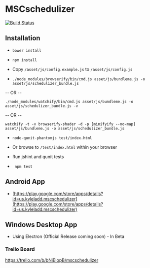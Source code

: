 # MSCschedulizer
[![Build Status](https://travis-ci.org/kyleladd/Chrometana.svg?branch=master)](https://travis-ci.org/mscweb/mscschedulizer)
## Installation
- ```bower install```
- ```npm install```
- Copy ```/asset/js/config.example.js``` to ```/asset/js/config.js```

- ```./node_modules/browserify/bin/cmd.js asset/js/bundleme.js -o asset/js/schedulizer_bundle.js```

-- OR --

 ```./node_modules/watchify/bin/cmd.js asset/js/bundleme.js -o asset/js/schedulizer_bundle.js -v```

-- OR --

```watchify -t -v browserify-shader -d -p [minifyify --no-map] asset/js/bundleme.js -o asset/js/schedulizer_bundle.js```

- ```node-qunit-phantomjs test/index.html```
- Or browse to ```/test/index.html``` within your browser

- Run jshint and qunit tests
- ``` npm test```

## Android App
- [https://play.google.com/store/apps/details?id=us.kyleladd.mscschedulizer](https://play.google.com/store/apps/details?id=us.kyleladd.mscschedulizer)

## Windows Desktop App
- Using Electron (Official Release coming soon) - In Beta

### Trello Board
https://trello.com/b/bNiEIopB/mscschedulizer
